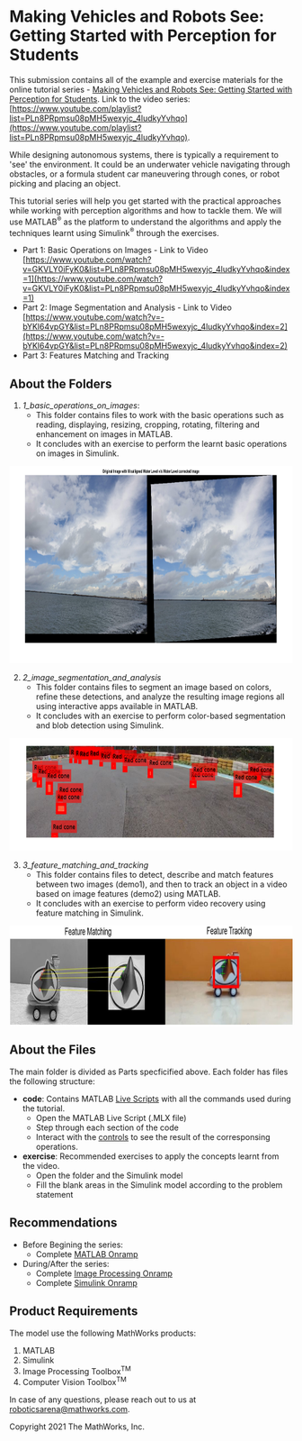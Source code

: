 # Making Vehicles and Robots See: Getting Started with Perception for Students

This submission contains all of the example and exercise materials for the online tutorial series - [Making Vehicles and Robots See: Getting Started with Perception for Students](https://www.mathworks.com/videos/series/making-vehicles-and-robots-see-getting-started-with-perception-for-students.html). 
Link to the video series: [https://www.youtube.com/playlist?list=PLn8PRpmsu08pMH5wexyjc_4ludkyYvhqo](https://www.youtube.com/playlist?list=PLn8PRpmsu08pMH5wexyjc_4ludkyYvhqo).

While designing autonomous systems, there is typically a requirement to 'see' the environment. It could be an underwater vehicle navigating through obstacles, or a formula student car maneuvering through cones, or robot picking and placing an object. 

This tutorial series will help you get started with the practical approaches while working with perception algorithms and how to tackle them. We will use MATLAB<sup>:registered:</sup> as the platform to understand the algorithms and apply the techniques learnt using Simulink<sup>:registered:</sup> through the exercises. 

- Part 1: Basic Operations on Images - Link to Video [https://www.youtube.com/watch?v=GKVLY0iFyK0&list=PLn8PRpmsu08pMH5wexyjc_4ludkyYvhqo&index=1](https://www.youtube.com/watch?v=GKVLY0iFyK0&list=PLn8PRpmsu08pMH5wexyjc_4ludkyYvhqo&index=1)
- Part 2: Image Segmentation and Analysis - Link to Video [https://www.youtube.com/watch?v=-bYKl64vpGY&list=PLn8PRpmsu08pMH5wexyjc_4ludkyYvhqo&index=2](https://www.youtube.com/watch?v=-bYKl64vpGY&list=PLn8PRpmsu08pMH5wexyjc_4ludkyYvhqo&index=2)
- Part 3: Features Matching and Tracking

## About the Folders ##
1. *1_basic_operations_on_images*: 
	- This folder contains files to work with the basic operations such as reading, displaying, resizing, cropping, rotating, filtering and enhancement on images in MATLAB. 
	- It concludes with an exercise to perform the learnt basic operations on images in Simulink.
<img src="resources/imageOperations.png" width="800" height="350" title="Image Rotation to allign water level"> 

2. *2_image_segmentation_and_analysis*
    - This folder contains files to segment an image based on colors, refine these detections, and analyze the resulting image regions all using interactive apps available in MATLAB. 
    - It concludes with an exercise to perform color-based segmentation and blob detection using Simulink.
<img src="resources/segmentation.PNG" width="700" height="200" title="Image segmentation, analysis and labeling"> 

3. *3_feature_matching_and_tracking*
    - This folder contains files to detect, describe and match features between two images (demo1), and then to track an object in a video based on image features (demo2) using MATLAB. 
    - It concludes with an exercise to perform video recovery using feature matching in Simulink.
<img src="resources/imageFeatures.png" width="800" height="176" title="Feature Matching and Tracking"> 

## About the Files ##

The main folder is divided as Parts specficified above. Each folder has files the following structure:
- **code**: Contains MATLAB [Live Scripts](https://www.mathworks.com/help/matlab/matlab_prog/what-is-a-live-script-or-function.html) with all the commands used during the tutorial. 
	- Open the MATLAB Live Script (.MLX file) 
	- Step through each section of the code
	- Interact with the [controls](https://www.mathworks.com/help/matlab/matlab_prog/add-interactive-controls-to-a-live-script.html) to see the result of the corresponsing operations. 
- **exercise**: Recommended exercises to apply the concepts learnt from the video.
	- Open the folder and the Simulink model
	- Fill the blank areas in the Simulink model according to the problem statement

## Recommendations ##
- Before Begining the series:
	- Complete [MATLAB Onramp](https://www.mathworks.com/learn/tutorials/matlab-onramp.html)
- During/After the series:
	- Complete [Image Processing Onramp](https://www.mathworks.com/learn/tutorials/image-processing-onramp.html)
	-  Complete [Simulink Onramp](https://www.mathworks.com/learn/tutorials/simulink-onramp.html)

## Product Requirements ##

The model use the following MathWorks products:

1. MATLAB
2. Simulink
3. Image Processing Toolbox<sup>TM</sup>
4. Computer Vision Toolbox<sup>TM</sup>

In case of any questions, please reach out to us at roboticsarena@mathworks.com.

Copyright 2021 The MathWorks, Inc.

